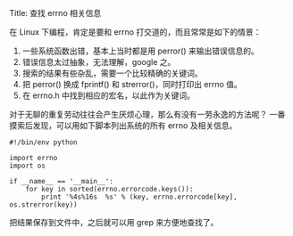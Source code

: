 Title: 查找 errno 相关信息

在 Linux 下编程，肯定是要和 errno 打交道的，而且常常是如下的情景： 

1. 一些系统函数出错，基本上当时都是用 perror() 来输出错误信息的。
2. 错误信息太过抽象，无法理解，google 之。
3. 搜索的结果有些杂乱，需要一个比较精确的关键词。
4. 把 perror() 换成 fprintf() 和 strerror()，同时打印出 errno 值。
5. 在 errno.h 中找到相应的宏名，以此作为关键词。

对于无聊的重复劳动往往会产生厌烦心理，那么有没有一劳永逸的方法呢？ 一番摸索后发现，可以用如下脚本列出系统的所有 errno 及相关信息。

    #!/bin/env python

    import errno
    import os

    if __name__ == '__main__':
        for key in sorted(errno.errorcode.keys()):
            print '%4s%16s  %s' % (key, errno.errorcode[key], os.strerror(key))

把结果保存到文件中，之后就可以用 grep 来方便地查找了。

